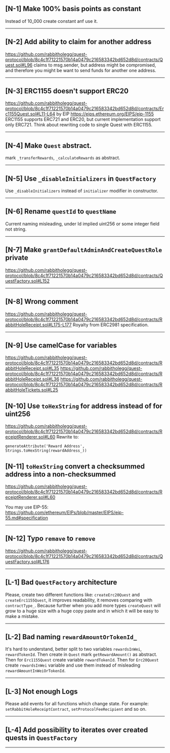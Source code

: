 ## [N-1] Make 100% basis points as constant

Instead of 10_000 create constant anf use it.

----

## [N-2]  Add ability to claim for another address

https://github.com/rabbitholegg/quest-protocol/blob/8c4c1f71221570b14a0479c216583342bd652d8d/contracts/Quest.sol#L96
claims to msg.sender, but address might be compromised, and therefore you might be want to send
funds for another one address.

----

## [N-3] ERC1155 doesn't support ERC20

https://github.com/rabbitholegg/quest-protocol/blob/8c4c1f71221570b14a0479c216583342bd652d8d/contracts/Erc1155Quest.sol#L11-L64
by EIP https://eips.ethereum.org/EIPS/eip-1155 ERC1155 supports ERC721 and ERC20, but current
implementation support only ERC721.
Think about rewriting code to single Quest with ERC1155.

----

## [N-4] Make ```Quest``` abstract.

mark ```_transferRewards```, ```_calculateRewards``` as abstract.

----

## [N-5] Use ```_disableInitializers``` in ```QuestFactory```

Use ```_disableInitializers``` instead of ```initializer``` modifier in constructor.

----

## [N-6] Rename ```questId``` to ```questName```

Current naming misleading, under Id implied uint256 or some integer field not string.

----

## [N-7] Make ```grantDefaultAdminAndCreateQuestRole``` private

https://github.com/rabbitholegg/quest-protocol/blob/8c4c1f71221570b14a0479c216583342bd652d8d/contracts/QuestFactory.sol#L152

----

## [N-8] Wrong comment

https://github.com/rabbitholegg/quest-protocol/blob/8c4c1f71221570b14a0479c216583342bd652d8d/contracts/RabbitHoleReceipt.sol#L175-L177
Royalty from ERC2981 specification.

----

## [N-9] Use camelCase for variables

https://github.com/rabbitholegg/quest-protocol/blob/8c4c1f71221570b14a0479c216583342bd652d8d/contracts/RabbitHoleReceipt.sol#L35
https://github.com/rabbitholegg/quest-protocol/blob/8c4c1f71221570b14a0479c216583342bd652d8d/contracts/RabbitHoleReceipt.sol#L36
https://github.com/rabbitholegg/quest-protocol/blob/8c4c1f71221570b14a0479c216583342bd652d8d/contracts/RabbitHoleTickets.sol#L25

## [N-10] Use ```toHexString``` for address instead of for uint256

https://github.com/rabbitholegg/quest-protocol/blob/8c4c1f71221570b14a0479c216583342bd652d8d/contracts/ReceiptRenderer.sol#L60
Rewrite to:
```solidity
generateAttribute('Reward Address', Strings.toHexString(rewardAddress_))
```


## [N-11] ```toHexString``` convert a checksummed address into a non-checksummed

https://github.com/rabbitholegg/quest-protocol/blob/8c4c1f71221570b14a0479c216583342bd652d8d/contracts/ReceiptRenderer.sol#L60

You may use EIP-55: https://github.com/ethereum/EIPs/blob/master/EIPS/eip-55.md#specification

----

## [N-12] Typo `remave` to `remove`

https://github.com/rabbitholegg/quest-protocol/blob/8c4c1f71221570b14a0479c216583342bd652d8d/contracts/QuestFactory.sol#L176

----

## [L-1] Bad ```QuestFactory``` architecture

Please, create two different functions like: ```createErc20Quest``` and ```createErc1155Quest```, it
improves readability, it removes comparing with ```contractType_```. Because further when you add
more types ```createQuest``` will grow to a huge size with a huge copy paste and in which it will be
easy to make a mistake.

----

## [L-2] Bad naming ```rewardAmountOrTokenId_```

It's hard to understand, better split to two variables ```rewardsInWei```, ```rewardTokenId```. Then
create in ```Quest``` mark ```getRewardAmount()``` as abstract. Then for ```Erc1155Quest``` create
variable ```rewardTokenId```. Then for ```Erc20Quest``` create ```rewardsInWei``` variable and use
them instead of misleading ```rewardAmountInWeiOrTokenId```.

----

## [L-3] Not enough Logs

Please add events for all functions which change state. For example: ```setRabbitHoleReceiptContract```, ```setProtocolFeeRecipient``` and so on.  

----

## [L-4] Add possibility to iterates over created quests in ```QuestFactory``` 

----

